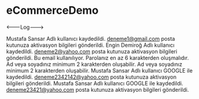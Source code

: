 # eCommerceDemo

<---Log--->

Mustafa Sansar Adlı kullanıcı kaydedildi.
deneme1@gmail.com posta kutunuza aktivasyon bilgileri gönderildi.
Engin Demiroğ Adlı kullanıcı kaydedildi.
deneme2@yahoo.com posta kutunuza aktivasyon bilgileri gönderildi.
Bu email kullanılıyor.
Parolanız en az 6 karakterden oluşmalıdır.
Ad veya soyadınız minimum 2 karakterden oluşabilir.
Ad veya soyadınız minimum 2 karakterden oluşabilir.
Mustafa Sansar Adlı kullanıcı GOOGLE ile kaydedildi.
deneme2342142@yahoo.com posta kutunuza aktivasyon bilgileri gönderildi.
Mustafa Sansar Adlı kullanıcı GOOGLE ile kaydedildi.
deneme23421@yahoo.com posta kutunuza aktivasyon bilgileri gönderildi.
